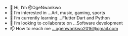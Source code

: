 - 👋 Hi, I’m @OgeNwankwo
- 👀 I’m interested in ...Art, music, gaming, sports
- 🌱 I’m currently learning ...Flutter Dart and Python
- 💞️ I’m looking to collaborate on ...Software development
- 📫 How to reach me ...ogenwankwo2016@gmail.com

<!---
OgeNwankwo/OgeNwankwo is a ✨ special ✨ repository because its `README.md` (this file) appears on your GitHub profile.
You can click the Preview link to take a look at your changes.
--->
